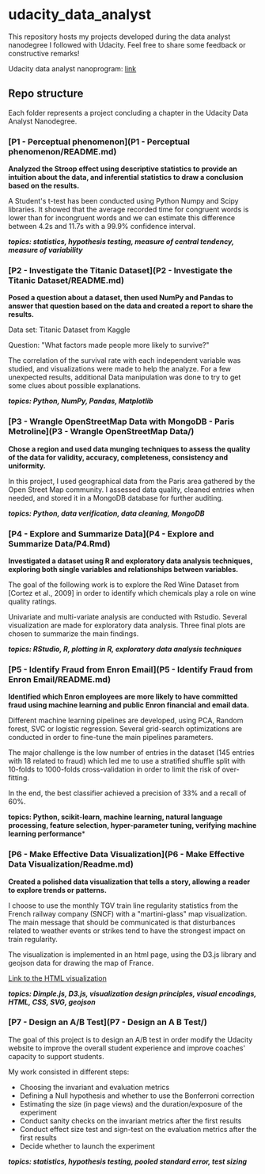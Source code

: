 # udacity_data_analyst

This repository hosts my projects developed during the data analyst nanodegree I followed with Udacity.
Feel free to share some feedback or constructive remarks!

Udacity data analyst nanoprogram: [link](https://www.udacity.com/course/data-analyst-nanodegree--nd002)


## Repo structure

Each folder represents a project concluding a chapter in the Udacity Data Analyst Nanodegree.

### [P1 - Perceptual phenomenon](P1 - Perceptual phenomenon/README.md)

**Analyzed the Stroop effect using descriptive statistics to provide an intuition about the data, and inferential statistics to draw a conclusion based on the results.**

A Student's t-test has been conducted using Python Numpy and Scipy libraries. It showed that the average recorded time for congruent words is lower than for incongruent words and we can estimate this difference between 4.2s and 11.7s with a 99.9% confidence interval.

***topics: statistics, hypothesis testing, measure of central tendency, measure of variability***

### [P2 - Investigate the Titanic Dataset](P2 - Investigate the Titanic Dataset/README.md)

**Posed a question about a dataset, then used NumPy and Pandas to answer that question based on the data and created a report to share the results.**

Data set: Titanic Dataset from Kaggle

Question: "What factors made people more likely to survive?"

The correlation of the survival rate with each independent variable was studied, and visualizations were made to help the analyze. For a few unexpected results, additional Data manipulation was done to try to get some clues about possible explanations.

***topics: Python, NumPy, Pandas, Matplotlib***

### [P3 - Wrangle OpenStreetMap Data with MongoDB - Paris Metroline](P3 - Wrangle OpenStreetMap Data/)

**Chose a region and used data munging techniques to assess the quality of the data for validity, accuracy, completeness, consistency and uniformity.**

In this project, I used geographical data from the Paris area gathered by the Open Street Map community. I assessed data quality, cleaned entries when needed, and stored it in a MongoDB database for further auditing.

***topics: Python, data verification, data cleaning, MongoDB***

### [P4 - Explore and Summarize Data](P4 - Explore and Summarize Data/P4.Rmd)

**Investigated a dataset using R and exploratory data analysis techniques, exploring both single variables and relationships between variables.**

The goal of the following work is to explore the Red Wine Dataset from [Cortez et al., 2009] in order to identify which chemicals play a role on wine quality ratings.

Univariate and multi-variate analysis are conducted with Rstudio. Several visualization are made for exploratory data analysis. Three final plots are chosen to summarize the main findings. 

***topics: RStudio, R, plotting in R, exploratory data analysis techniques***

### [P5 - Identify Fraud from Enron Email](P5 - Identify Fraud from Enron Email/README.md)

**Identified which Enron employees are more likely to have committed fraud using machine learning and public Enron financial and email data.**


Different machine learning pipelines are developed, using PCA, Random forest, SVC or logistic regression. Several grid-search optimizations are conducted in order to fine-tune the main pipelines parameters.

The major challenge is the low number of entries in the dataset (145 entries with 18 related to fraud) which led me to use a stratified shuffle split with 10-folds to 1000-folds cross-validation in order to limit the risk of over-fitting.

In the end, the best classifier achieved a precision of 33% and a recall of 60%.

**topics: Python, scikit-learn, machine learning, natural language processing, feature selection, hyper-parameter tuning, verifying machine learning performance***

### [P6 - Make Effective Data Visualization](P6 - Make Effective Data Visualization/Readme.md)

**Created a polished data visualization that tells a story, allowing a reader to explore trends or patterns.**

I choose to use the monthly TGV train line regularity statistics from the French railway company (SNCF) with a "martini-glass" map visualization. The main message that should be communicated is that disturbances related to weather events or strikes tend to have the strongest impact on train regularity.

The visualization is implemented in an html page, using the D3.js library and geojson data for drawing the map of France.

[Link to the HTML visualization](http://aureliengervasi.github.io/udacity_data_analist/P6/index.html)

***topics: Dimple.js, D3.js, visualization design principles, visual encodings, HTML, CSS, SVG, geojson***

### [P7 - Design an A/B Test](P7 - Design an A B Test/)

The goal of this project is to design an A/B test in order modify the Udacity website to improve the overall student experience and improve coaches' capacity to support students.

My work consisted in different steps:
- Choosing the invariant and evaluation metrics
- Defining a Null hypothesis and whether to use the Bonferroni correction
- Estimating the size (in page views) and the duration/exposure of the experiment
- Conduct sanity checks on the invariant metrics after the first results
- Conduct effect size test and sign-test on the evaluation metrics after the first results
- Decide whether to launch the experiment

***topics: statistics, hypothesis testing, pooled standard error, test sizing***
	